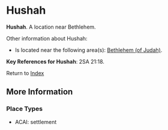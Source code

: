 # Hushah
**Hushah**. 
A location near Bethlehem. 




Other information about Hushah:


* Is located near the following area(s): 
[Bethlehem (of Judah)](Bethlehem.md). 




**Key References for Hushah**: 
2SA 21:18. 






Return to [Index](00-Index.md)

## More Information

### Place Types

* ACAI: settlement




